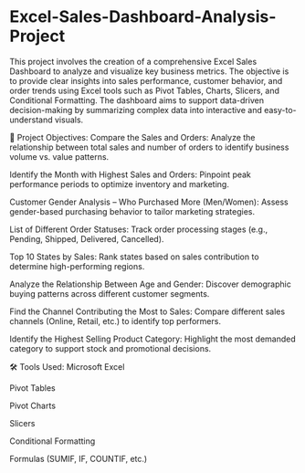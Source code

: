 # Excel-Sales-Dashboard-Analysis-Project
This project involves the creation of a comprehensive Excel Sales Dashboard to analyze and visualize key business metrics. The objective is to provide clear insights into sales performance, customer behavior, and order trends using Excel tools such as Pivot Tables, Charts, Slicers, and Conditional Formatting.
The dashboard aims to support data-driven decision-making by summarizing complex data into interactive and easy-to-understand visuals.

🎯 Project Objectives:
Compare the Sales and Orders:
Analyze the relationship between total sales and number of orders to identify business volume vs. value patterns.

Identify the Month with Highest Sales and Orders:
Pinpoint peak performance periods to optimize inventory and marketing.

Customer Gender Analysis – Who Purchased More (Men/Women):
Assess gender-based purchasing behavior to tailor marketing strategies.

List of Different Order Statuses:
Track order processing stages (e.g., Pending, Shipped, Delivered, Cancelled).

Top 10 States by Sales:
Rank states based on sales contribution to determine high-performing regions.

Analyze the Relationship Between Age and Gender:
Discover demographic buying patterns across different customer segments.

Find the Channel Contributing the Most to Sales:
Compare different sales channels (Online, Retail, etc.) to identify top performers.

Identify the Highest Selling Product Category:
Highlight the most demanded category to support stock and promotional decisions.

🛠 Tools Used:
Microsoft Excel

Pivot Tables

Pivot Charts

Slicers

Conditional Formatting

Formulas (SUMIF, IF, COUNTIF, etc.)

